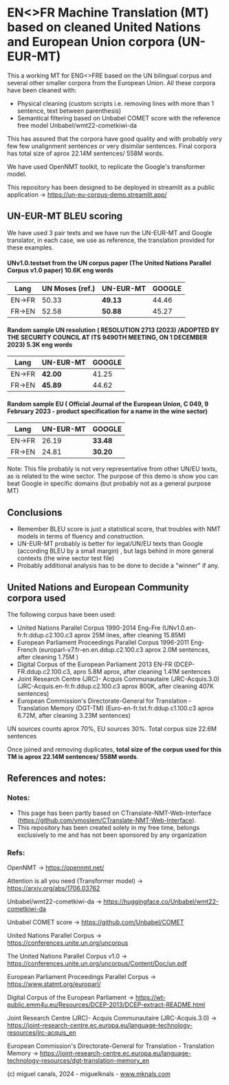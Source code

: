 # EN<>FR Machine Translation (MT) based on cleaned United Nations and European Union corpora (UN-EUR-MT)

This a working MT for ENG<>FRE based on the UN bilingual corpus and several other smaller corpora from the European Union. All these corpora have been cleaned with:

- Physical cleaning (custom scripts i.e. removing lines with more than 1 sentence, text between parenthesis)
- Semantical filtering based on Unbabel COMET score with the reference free model Unbabel/wmt22-cometkiwi-da

This has assured that the corpora have good quality and with probably very few few unalignment sentences or very disimilar sentences. Final corpora has total size of aprox 22.14M sentences/ 558M words.

We have used OpenNMT toolkit, to replicate the Google's transformer model. 

This repository has been designed to be deployed in streamlit as a public application  -> https://un-eu-corpus-demo.streamlit.app/

## UN-EUR-MT BLEU scoring

We have used 3 pair texts and we have run the UN-EUR-MT and Google translator, in each case, we use as reference, the translation provided for these examples.

#### UNv1.0.testset from the UN corpus paper (The United Nations Parallel Corpus v1.0 paper) 10.6K eng words

Lang  | UN Moses (ref.)  |  UN-EUR-MT | GOOGLE
------------- | -------------| -------------| -------------
EN->FR  | 50.33| **49.13** | 44.46
FR->EN  | 52.58 | **50.88** | 45.27

#### Random sample UN resolution ( RESOLUTION 2713 (2023) /ADOPTED BY THE SECURITY COUNCIL AT ITS 9490TH MEETING, ON 1 DECEMBER 2023) 5.3K eng words
Lang  |   UN-EUR-MT | GOOGLE
------------- | -------------| -------------
EN->FR  | **42.00**| 41.25
FR->EN  |  **45.89** | 44.62

#### Random sample EU ( Official Journal of the European Union, C 049, 9 February 2023 -  product specification for a name in the wine sector)
Lang  |   UN-EUR-MT | GOOGLE
------------- | -------------| -------------
EN->FR  | 26.19|  **33.48**
FR->EN  |  24.81 | **30.20**

Note: This file probably is not very representative from other UN/EU texts, as is related to the wine sector. The purpose of this demo is show you can beat Google in specific domains (but probably not as a general purpose MT)

## Conclusions

- Remember BLEU score is just a statistical score, that troubles with NMT models in terms of fluency and construction.
- UN-EUR-MT probably is better for legal/UN/EU texts than Google (according BLEU by a small margin) , but lags behind in more general contexts (the wine sector test file)
- Probably additional analysis has to be done to decide a "winner" if any. 

## United Nations and European Community corpora used

The following corpus have been used:

- United Nations Parallel Corpus 1990-2014 Eng-Fre (UNv1.0.en-fr.fr.ddup.c2.100.c3 aprox 25M lines, after cleaning 15.85M) 
- European Parliament Proceedings Parallel Corpus 1996-2011 Eng-French (europarl-v7.fr-en.en.ddup.c2.100.c3 aprox 2.0M sentences, after cleaning 1.75M )
- Digital Corpus of the European Parliament 2013 EN-FR  (DCEP-FR.ddup.c2.100.c3, apro 5.8M  aprox, after cleaning 1.41M sentences
- Joint Research Centre (JRC)- Acquis Communautaire (JRC-Acquis.3.0) (JRC-Acquis.en-fr.fr.ddup.c2.100.c3 aprox 800K, after cleaning 407K sentences)
- European Commission's Directorate-General for Translation - Translation Memory (DGT-TM) (Euro-en-fr.txt.fr.ddup.c1.100.c3 aprox 6.72M, after cleaning 3.23M sentences) 

UN sources counts aprox 70%, EU sources 30%. Total corpus size 22.6M sentences

Once joined and removing duplicates, **total size of the corpus used for this TM is aprox 22.14M sentences/ 558M words**.


## References and notes:

### Notes:
- This page has been partly based on CTranslate-NMT-Web-Interface (https://github.com/ymoslem/CTranslate-NMT-Web-Interface).
- This repository has been created solely in my free time, belongs exclusively to me and has not been sponsored by any organization

### Refs:
OpenNMT -> https://opennmt.net/

Attention is all you need (Transformer model) -> https://arxiv.org/abs/1706.03762

Unbabel/wmt22-cometkiwi-da -> https://huggingface.co/Unbabel/wmt22-cometkiwi-da

Unbabel COMET score -> https://github.com/Unbabel/COMET

United Nations Parallel Corpus -> https://conferences.unite.un.org/uncorpus

The United Nations Parallel Corpus v1.0 -> https://conferences.unite.un.org/uncorpus/Content/Doc/un.pdf

European Parliament Proceedings Parallel Corpus -> https://www.statmt.org/europarl/

Digital Corpus of the European Parliament -> https://wt-public.emm4u.eu/Resources/DCEP-2013/DCEP-extract-README.html

Joint Research Centre (JRC)- Acquis Communautaire (JRC-Acquis.3.0) -> https://joint-research-centre.ec.europa.eu/language-technology-resources/jrc-acquis_en

European Commission's Directorate-General for Translation - Translation Memory -> https://joint-research-centre.ec.europa.eu/language-technology-resources/dgt-translation-memory_en


(c) miguel canals, 2024 - miguelknals - www.mknals.com
